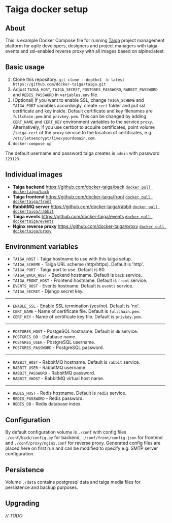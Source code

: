 # Taiga docker setup

## About

This is example Docker Compose file for running [Taiga](https://taiga.io) project management platform for agile developers, designers and project managers with taiga-events and ssl-enabled reverse proxy with all images based on alpine:latest.

## Basic usage

1) Clone this repository.
`git clone --depth=1 -b latest https://github.com/docker-taiga/taiga.git`
2) Adjust `TAIGA_HOST`, `TAIGA_SECRET`, `POSTGRES_PASSWORD`, `RABBIT_PASSWORD` and `REDIS_PASSWORD` in `variables.env` file.
2) (Optional) If you want to enable SSL, change `TAIGA_SCHEME` and `TAIGA_PORT` variables accordingly, create `cert` folder and put ssl certificate and key inside. Default certificate and key filenames are `fullchain.pem` and `privkey.pem`. This can be changed by adding `CERT_NAME` and `CERT_KEY` environment variables to the service `proxy`. Alternatively, if you use certbot to acquire certificates, point volume `/taiga-cert` of the `proxy` service to the location of certificates, e.g. `/etc/letsencrypt/live/yourdomain.com`.
4) `docker-compose up`

The default username and password taiga creates is `admin` with password `123123`.

## Individual images

- **Taiga backend**
<https://github.com/docker-taiga/back>
[`docker pull dockertaiga/back`](https://hub.docker.com/r/dockertaiga/back/)
- **Taiga frontend**
<https://github.com/docker-taiga/front>
[`docker pull dockertaiga/front`](https://hub.docker.com/r/dockertaiga/front/)
- **RabbitMQ server**
<https://github.com/docker-taiga/rabbit>
[`docker pull dockertaiga/rabbit`](https://hub.docker.com/r/dockertaiga/rabbit/)
- **Taiga events**
<https://github.com/docker-taiga/events>
[`docker pull dockertaiga/events`](https://hub.docker.com/r/dockertaiga/events/)
- **Nginx reverse proxy**
<https://github.com/docker-taiga/proxy>
[`docker pull dockertaiga/proxy`](https://hub.docker.com/r/dockertaiga/proxy/)

## Environment variables

- `TAIGA_HOST` - Taiga hostname to use with this taiga setup.
- `TAIGA_SCHEME` - Taiga URL scheme (http/https). Default is 'http'.
- `TAIGA_PORT` - Taiga port to use. Default is 80.
- `TAIGA_BACK_HOST` - Backend hostname. Default is `back` service.
- `TAIGA_FRONT_HOST` - Frontend hostname. Default is `front` service.
- `EVENTS_HOST` - Events hostname. Default is `events` service.
- `TAIGA_SECRET` - Django secret key.

---

- `ENABLE_SSL` - Enable SSL termination (yes/no). Default is 'no'.
- `CERT_NAME` - Name of certificate file. Default is `fullchain.pem`.
- `CERT_KEY` - Name of certificate key file. Default is `privkey.pem`.

---

- `POSTGRES_HOST` - PostgeSQL hostname. Default is `db` service.
- `POSTGRES_DB` - Database name.
- `POSTGRES_USER` - PostgreSQL username.
- `POSTGRES_PASSWORD` - PostgreSQL password.

---

- `RABBIT_HOST` - RabbitMQ hostname. Default is `rabbit` service.
- `RABBIT_USER` - RabbitMQ username.
- `RABBIT_PASSWORD` - RabbitMQ password.
- `RABBIT_VHOST` - RabbitMQ virtual host name.

---

- `REDIS_HOST` - Redis hostname. Default is `redis` service.
- `REDIS_PASSWORD` - Redis password.
- `REDIS_DB` - Redis database index.

## Configuration

By default configuration volume is `./conf` with config files `./conf/back/config.py` for backend, `./conf/front/config.json` for frontend and `./conf/proxy/nginx.conf` for reverse proxy. Generated config files are placed here on first run and can be modified to specify e.g. SMTP server configuration.

## Persistence

Volume `./data` contains postgresql data and taiga media files for persistence and backup purposes.

## Upgrading

*// TODO*
